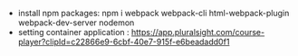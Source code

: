 - install npm packages: npm i webpack webpack-cli html-webpack-plugin  webpack-dev-server nodemon
- setting container application : https://app.pluralsight.com/course-player?clipId=c22866e9-6cbf-40e7-915f-e6beadadd0f1